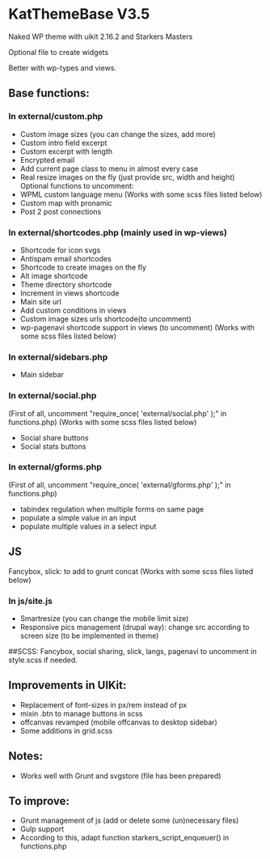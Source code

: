 # KatThemeBase V3.5
Naked WP theme with uikit 2.16.2 and Starkers Masters

Optional file to create widgets

Better with wp-types and views.

## Base functions:

### In external/custom.php
- Custom image sizes (you can change the sizes, add more)
- Custom intro field excerpt
- Custom excerpt with length
- Encrypted email
- Add current page class to menu in almost every case
- Real resize images on the fly (just provide src, width and height)
Optional functions to uncomment:
- WPML custom language menu (Works with some scss files listed below)
- Custom map with pronamic
- Post 2 post connections

### In external/shortcodes.php (mainly used in wp-views)
- Shortcode for icon svgs
- Antispam email shortcodes
- Shortcode to create images on the fly
- Alt image shortcode
- Theme directory shortcode
- Increment in views shortcode
- Main site url
- Add custom conditions in views
- Custom image sizes urls shortcode(to uncomment)
- wp-pagenavi shortcode support in views (to uncomment) (Works with some scss files listed below)

### In external/sidebars.php
- Main sidebar

### In external/social.php
(First of all, uncomment "require_once( 'external/social.php' );" in functions.php)
(Works with some scss files listed below)
- Social share buttons
- Social stats buttons

### In external/gforms.php
(First of all, uncomment "require_once( 'external/gforms.php' );" in functions.php)

- tabindex regulation when multiple forms on same page
- populate a simple value in an input
- populate multiple values in a select input

## JS
Fancybox, slick: to add to grunt concat
(Works with some scss files listed below)

### In js/site.js
- Smartresize (you can change the mobile limit size)
- Responsive pics management (drupal way): change src according to screen size (to be implemented in theme)

##SCSS:
Fancybox, social sharing, slick, langs, pagenavi to uncomment in style.scss if needed.

## Improvements in UIKit:

- Replacement of font-sizes in px/rem instead of px
- mixin .btn to manage buttons in scss
- offcanvas revamped (mobile offcanvas to desktop sidebar)
- Some additions in grid.scss 

## Notes:
- Works well with Grunt and svgstore (file has been prepared)

## To improve:

- Grunt management of js (add or delete some (un)necessary files)
- Gulp support
- According to this, adapt function starkers_script_enqueuer() in functions.php
